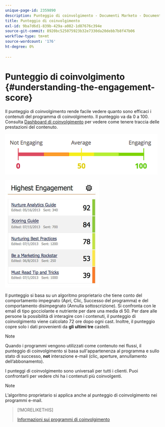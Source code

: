 ```yaml
---
unique-page-id: 2359890
description: Punteggio di coinvolgimento - Documenti Marketo - Documentazione del prodotto
title: Punteggio di coinvolgimento
exl-id: 9ba7d6d1-839b-429a-a082-1d87676c394e
source-git-commit: 8920bc525075923b32e7330da20debb7b8f47b06
workflow-type: tm+mt
source-wordcount: '176'
ht-degree: 0%

---
```


# Punteggio di coinvolgimento {#understanding-the-engagement-score}

Il punteggio di coinvolgimento rende facile vedere quanto sono efficaci i contenuti del programma di coinvolgimento. Il punteggio va da 0 a 100. Consulta [Dashboard di coinvolgimento](/help/marketo/product-docs/email-marketing/drip-nurturing/reports-and-notifications/the-engagement-dashboard.md) per vedere come tenere traccia delle prestazioni del contenuto.

![](assets/image2014-9-25-16-3a24-3a54.png)

![](assets/highestengagementwidget.jpg)

Il punteggio si basa su un algoritmo proprietario che tiene conto del comportamento impegnato (Apri, Clic, Successo del programma) e del comportamento disimpegnato (Annulla sottoscrizione). Si confronta con le email di tipo gocciolante e nutriente per dare una media di 50. Per dare alle persone la possibilità di interagire con i contenuti, il punteggio di coinvolgimento viene calcolato 72 ore dopo ogni cast. Inoltre, il punteggio copre solo i dati provenienti da **gli ultimi tre** castelli.

>[!NOTE]
>
>Quando i programmi vengono utilizzati come contenuto nei flussi, il punteggio di coinvolgimento si basa sull&#39;appartenenza al programma e sullo stato di successo, **not** interazione e-mail (clic, aperture, annullamento dell’abbonamento).

I punteggi di coinvolgimento sono universali per tutti i clienti. Puoi confrontarli per vedere chi ha i contenuti più coinvolgenti.

>[!NOTE]
>
>L’algoritmo proprietario si applica anche al punteggio di coinvolgimento nei programmi e-mail.

>[!MORELIKETHIS]
>
>[Informazioni sui programmi di coinvolgimento](/help/marketo/product-docs/email-marketing/drip-nurturing/creating-an-engagement-program/understanding-engagement-programs.md)
